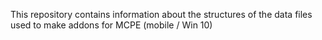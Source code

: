 This repository contains information about the structures of the data files used to make addons for MCPE (mobile / Win 10) 
